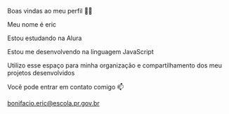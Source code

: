 Boas vindas ao meu perfil 💙💙

Meu nome é eric

Estou estudando na Alura

Estou me desenvolvendo na linguagem JavaScript

Utilizo esse espaço para minha organização e compartilhamento dos meu projetos desenvolvidos

Você pode entrar em contato comigo 📫

bonifacio.eric@escola.pr.gov.br
